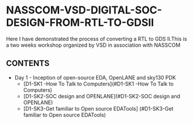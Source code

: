 # NASSCOM-VSD-DIGITAL-SOC-DESIGN-FROM-RTL-TO-GDSII
Here I have demonstrated the process of converting a RTL to GDS II.This is a two weeks workshop organized by VSD in association with NASSCOM
## CONTENTS
* Day 1 - Inception of open-source EDA, OpenLANE and sky130 PDK
     * [D1-SK1 -How To Talk to Computers](#D1-SK1 -How To Talk to Computers)
     * [D1-SK2-SOC design and OPENLANE](#D1-SK2-SOC design and OPENLANE)
     * [D1-SK3-Get familiar to Open source EDATools] (#D1-SK3-Get familiar to Open source EDATools)
